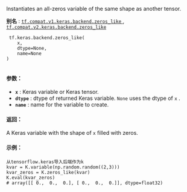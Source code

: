 Instantiates an all-zeros variable of the same shape as another tensor.

**别名** : [ `tf.compat.v1.keras.backend.zeros_like` ](/api_docs/python/tf/keras/backend/zeros_like), [ `tf.compat.v2.keras.backend.zeros_like` ](/api_docs/python/tf/keras/backend/zeros_like)

```
 tf.keras.backend.zeros_like(
    x,
    dtype=None,
    name=None
)
 
```

#### 参数：
- **`x`** : Keras variable or Keras tensor.
- **`dtype`** : dtype of returned Keras variable.    `None`  uses the dtype of  `x` .
- **`name`** : name for the variable to create.


#### 返回：
A Keras variable with the shape of  `x`  filled with zeros.

#### 示例：


```
从tensorflow.keras导入后端作为k
kvar = K.variable(np.random.random((2,3)))
kvar_zeros = K.zeros_like(kvar)
K.eval(kvar_zeros)
# array([[ 0.,  0.,  0.], [ 0.,  0.,  0.]], dtype=float32)
 
```

